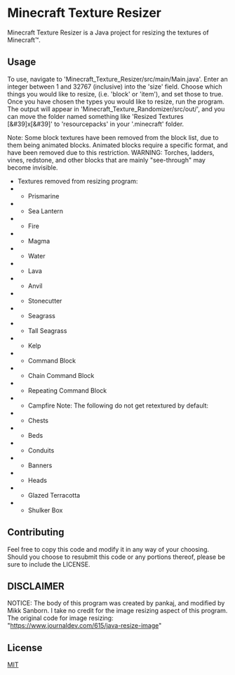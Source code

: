 # Minecraft Texture Resizer

Minecraft Texture Resizer is a Java project for resizing the textures of Minecraft™.

## Usage

To use, navigate to 'Minecraft_Texture_Resizer/src/main/Main.java'. Enter an integer between 1 and 32767 (inclusive) into the 'size' field. Choose which things you would like to resize, (i.e. 'block' or 'item'), and set those to true. Once you have chosen the types you would like to resize, run the program. The output will appear in 'Minecraft_Texture_Randomizer/src/out/', and you can move the folder named something like 'Resized Textures [&#39]x[&#39]' to 'resourcepacks' in your '.minecraft' folder.

Note: Some block textures have been removed from the block list, due to them being animated blocks. Animated blocks require a specific format, and have been removed due to this restriction. WARNING: Torches, ladders, vines, redstone, and other blocks that are mainly "see-through" may become invisible.
 *  Textures removed from resizing program:
 *  - Prismarine
 *  - Sea Lantern
 *  - Fire
 *  - Magma
 *  - Water
 *  - Lava
 *  - Anvil
 *  - Stonecutter
 *  - Seagrass
 *  - Tall Seagrass
 *  - Kelp
 *  - Command Block
 *  - Chain Command Block
 *  - Repeating Command Block
 *  - Campfire
Note: The following do not get retextured by default:
* - Chests
* - Beds
* - Conduits
* - Banners
* - Heads
* - Glazed Terracotta
* - Shulker Box

## Contributing
Feel free to copy this code and modify it in any way of your choosing. Should you choose to resubmit this code or any portions thereof, please be sure to include the LICENSE.

## DISCLAIMER
NOTICE: The body of this program was created by pankaj, and modified by Mikk Sanborn. I take no credit for the image resizing aspect of this program.
The original code for image resizing: "https://www.journaldev.com/615/java-resize-image"

## License
[MIT](https://choosealicense.com/licenses/mit/)
